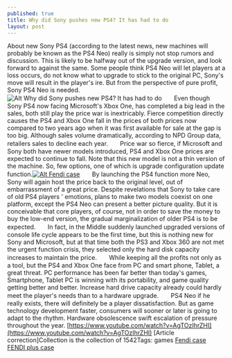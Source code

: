 ```yaml
---
published: true
title: Why did Sony pushes new PS4? It has had to do
layout: post
---
```

About new Sony PS4 (according to the latest news, new machines will probably be known as the PS4 Neo) really is simply not stop rumors and discussion. This is likely to be halfway out of the upgrade version, and look forward to against the same. Some people think PS4 Neo will let players at a loss occurs, do not know what to upgrade to stick to the original PC, Sony\'s move will result in the player\'s ire. But from the perspective of pure profit, Sony PS4 Neo is needed.![Alt Why did Sony pushes new PS4? It has had to do](http://leathercraft8.files.wordpress.com/2016/04/783fe7a4.jpeg)　　Even though Sony PS4 now facing Microsoft\'s Xbox One, has completed a big lead in the sales, both still play the price war is inextricably. Fierce competition directly causes the PS4 and Xbox One fall in the prices of both prices now compared to two years ago when it was first available for sale at the gap is too big. Although sales volume dramatically, according to NPD Group data, retailers sales to decline each year.　　Price war so fierce, if Microsoft and Sony both have newer models introduced, PS4 and Xbox One prices are expected to continue to fall. Note that this new model is not a thin version of the machine. So, few options, one of which is upgrade configuration update function.[![Alt Fendi case](http://www.nodcase.com/images/large/i6plus/fendi_i6p2222_lrg.jpg)](http://www.nodcase.com/fendi-karlito-iphone-6-plus-case-pink-p-5233.html)　　By launching the PS4 function more Neo, Sony will again host the price back to the original level, out of embarrassment of a great price. Despite revelations that Sony to take care of old PS4 players \' emotions, plans to make two models coexist on one platform, except the PS4 Neo can present a better picture quality. But it is conceivable that core players, of course, not in order to save the money to buy the low-end version, the gradual marginalization of older PS4 is to be expected.　　In fact, in the Middle suddenly launched upgraded versions of console life cycle appears to be the first time, but this is nothing new for Sony and Microsoft, but at that time both the PS3 and Xbox 360 are not met the urgent function crisis, they selected only the hard disk capacity increases to maintain the price.　　While keeping all the profits not only as a tool, but the PS4 and Xbox One face from PC and smart phone, Tablet, a great threat. PC performance has been far better than today\'s games, Smartphone, Tablet PC is winning with its portability, and game quality getting better and better. Increase hard drive capacity already could hardly meet the player\'s needs than to a hardware upgrade.　　PS4 Neo if he really exists, there will definitely be a player dissatisfaction. But as game technology development faster, consumers will sooner or later is going to adapt to the rhythm. Hardware obsolescence swift escalation of pressure throughout the year. [https://www.youtube.com/watch?v=AgTOzIhrZHI](https://www.youtube.com/watch?v=AgTOzIhrZHI) [Article correction]Collection is the collection of 1542Tags: games [Fendi case](http://www.nodcase.com/fendi-karlito-iphone-6-plus-case-pink-p-5233.html) [FENDI plus case](https://www.therealreal.com/products/women/accessories/belts/fendi-embossed-leather-belt)
